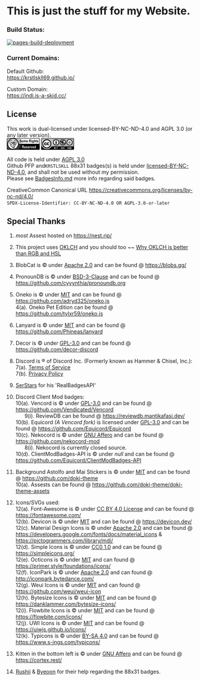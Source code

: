 # This is just the stuff for my Website. </br>

### Build Status: </br>

[![pages-build-deployment](https://github.com/KrstlSkll69/krstlskll69.github.com/actions/workflows/pages/pages-build-deployment/badge.svg)](https://github.com/KrstlSkll69/krstlskll69.github.com/actions/workflows/pages/pages-build-deployment)

### Current Domains:

Default Github: </br>
https://krstlskll69.github.io/ </br>

Custom Domain: </br>
https://indi.is-a-skid.cc/ </br>

## License

This work is dual-licensed under licensed-BY-NC-ND-4.0 and AGPL 3.0 (or any later version).</br>
![AGPL-3.0](/assets/images/6b02eaab-97d5-4f9d-a415-26c0b32f8fc3.png) ![BY-BY-NC-ND-4.0](/assets/images/1f31c351-c2f1-496a-840c-68df52ebaca1.png) </br>

All code is held under [AGPL 3.0](/LICENSE.AGPL3) </br>
Github PFP and`KRSTLSKLL` 88x31 badges(s) is held under [licensed-BY-NC-ND-4.0](/LICENSE.NCND), and shall not be used without my permission. </br>
Please see [BadgesInfo.md](/assets/88x31/BadgesInfo.md) more info regarding said badges.</br>

CreativeCommon Canonical URL https://creativecommons.org/licenses/by-nc-nd/4.0/ </br>
`SPDX-License-Identifier: CC-BY-NC-ND-4.0 OR AGPL-3.0-or-later`

## Special Thanks

1. _most_ Assest hosted on https://nest.rip/

2. This project uses [OKLCH](https://oklch.com/) and you should too ~~ [Why OKLCH is better than RGB and HSL](https://evilmartians.com/chronicles/oklch-in-css-why-quit-rgb-hsl)

3. BlobCat is &copy; under [Apache 2.0](https://www.apache.org/licenses/LICENSE-2.0.html) and can be found @ https://blobs.gg/

4. PronounDB is &copy; under [BSD-3-Clause](https://raw.githubusercontent.com/cyyynthia/pronoundb.org/refs/heads/mistress/LICENSE) and can be found @ https://github.com/cyyynthia/pronoundb.org

5. Oneko is &copy; under [MIT](https://raw.githubusercontent.com/adryd325/oneko.js/refs/heads/main/LICENSE) and can be found @ https://github.com/adryd325/oneko.js </br>
   4(a). Oneko Pet Edition can be found @ https://github.com/tylxr59/oneko.js

6. Lanyard is &copy; under [MIT](https://raw.githubusercontent.com/Phineas/lanyard/refs/heads/main/LICENSE) and can be found @ https://github.com/Phineas/lanyard

7. Decor is &copy; under [GPL-3.0](https://www.gnu.org/licenses/gpl-3.0.en.html) and can be found @ https://github.com/decor-discord

8. Discord is &reg; of Discord Inc. (Formerly known as Hammer & Chisel, Inc.): </br>
   7(a). [Terms of Service](https://discord.com/terms/) </br>
   7(b). [Privacy Policy](https://discord.com/privacy) </br>

9. [SerStars](https://github.com/SerStars) for his 'RealBadgesAPI'</br>

10. Discord Client Mod badges: </br>
   10(a). Vencord is &copy; under [GPL-3.0](https://www.gnu.org/licenses/gpl-3.0.en.html) and can be found @ https://github.com/Vendicated/Vencord </br>
   &nbsp; &nbsp; &nbsp; 9(i). ReviewDB can be found @ https://reviewdb.mantikafasi.dev/ </br>
   10(b). Equicord _(A Vencord fork)_ is licensed under [GPL-3.0](https://www.gnu.org/licenses/gpl-3.0.en.html) and can be found @ https://github.com/Equicord/Equicord </br>
   10(c). Nekocord is &copy; under [GNU Affero](https://www.gnu.org/licenses/agpl-3.0.en.html) and can be found @ https://github.com/nekocord-mod </br>
   &nbsp; &nbsp; &nbsp; 8(i). Nekocord is currently closed source. </br>
   10(d). ClientModBadges-API is &copy; under _null_ and can be found @ https://github.com/Equicord/ClientModBadges-API </br>

11. Background Astolfo and Mai Stickers is &copy; under [MIT](https://raw.githubusercontent.com/doki-theme/doki-theme-github/refs/heads/master/LICENSE) and can be found @ https://github.com/doki-theme </br>
    10(a). Assests can be found @ https://github.com/doki-theme/doki-theme-assets

12. Icons/SVGs used: </br>
    12(a). Font-Awesome is &copy; under [CC BY 4.0 License](https://creativecommons.org/licenses/by/4.0/) and can be found @ https://fontawesome.com/ </br>
    12(b). Devicon is &copy; under [MIT](https://raw.githubusercontent.com/devicons/devicon/refs/heads/master/LICENSE) and can be found @ https://devicon.dev/ </br>
    12(c). Material Design Icons is &copy; under [Apache 2.0](https://www.apache.org/licenses/LICENSE-2.0.html) and can be found @ https://developers.google.com/fonts/docs/material_icons & https://pictogrammers.com/library/mdi/</br>
    12(d). Simple Icons is &copy; under [CC0 1.0](https://creativecommons.org/publicdomain/zero/1.0/) and can be found @ https://simpleicons.org/ </br>
    12(e). Octicons is &copy; under [MIT](https://raw.githubusercontent.com/primer/octicons/refs/heads/main/LICENSE) and can found @ https://primer.style/foundations/icons/ </br>
    12(f). IconPark is &copy; under [Apache 2.0](https://www.apache.org/licenses/LICENSE-2.0.html) and can found @ http://iconpark.bytedance.com/ </br>
    12(g). Weui Icons is &copy; under [MIT]() and can found @ https://github.com/weui/weui-icon </br>
    12(h). Bytesize Icons is &copy; under [MIT](https://raw.githubusercontent.com/danklammer/bytesize-icons/refs/heads/master/LICENSE.md) and can be found @ https://danklammer.com/bytesize-icons/ </br>
    12(i). Flowbite Icons is &copy; under [MIT](https://raw.githubusercontent.com/themesberg/flowbite-icons/refs/heads/main/LICENSE) and can be found @ https://flowbite.com/icons/ </br>
    12(j). UWI Icons is &copy; under [MIT](https://raw.githubusercontent.com/uiwjs/icons/refs/heads/master/LICENSE) and can be found @ https://uiwjs.github.io/icons/ </br>
    12(k). Typicons is &copy; under [BY-SA 4.0](https://creativecommons.org/licenses/by-sa/4.0/) and can be found @ https://www.s-ings.com/typicons/

13. Kitten in the bottom left is &copy; under [GNU Affero](https://www.gnu.org/licenses/agpl-3.0.en.html) and can be found @ https://cortex.rest/

14. [Rushii](https://rushii.dev/) & [Byeoon](https://byeoon.dev/) for their help regarding the 88x31 badges.
